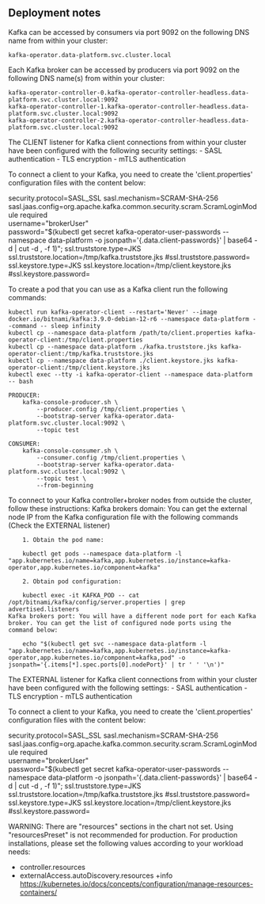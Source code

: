 ## Deployment notes

Kafka can be accessed by consumers via port 9092 on the following DNS name from within your cluster:

    kafka-operator.data-platform.svc.cluster.local

Each Kafka broker can be accessed by producers via port 9092 on the following DNS name(s) from within your cluster:

    kafka-operator-controller-0.kafka-operator-controller-headless.data-platform.svc.cluster.local:9092
    kafka-operator-controller-1.kafka-operator-controller-headless.data-platform.svc.cluster.local:9092
    kafka-operator-controller-2.kafka-operator-controller-headless.data-platform.svc.cluster.local:9092

The CLIENT listener for Kafka client connections from within your cluster have been configured with the following security settings:
    - SASL authentication
    - TLS encryption
    - mTLS authentication

To connect a client to your Kafka, you need to create the 'client.properties' configuration files with the content below:

security.protocol=SASL_SSL
sasl.mechanism=SCRAM-SHA-256
sasl.jaas.config=org.apache.kafka.common.security.scram.ScramLoginModule required \
    username="brokerUser" \
    password="$(kubectl get secret kafka-operator-user-passwords --namespace data-platform -o jsonpath='{.data.client-passwords}' | base64 -d | cut -d , -f 1)";
ssl.truststore.type=JKS
ssl.truststore.location=/tmp/kafka.truststore.jks
#ssl.truststore.password=
ssl.keystore.type=JKS
ssl.keystore.location=/tmp/client.keystore.jks
#ssl.keystore.password=

To create a pod that you can use as a Kafka client run the following commands:

    kubectl run kafka-operator-client --restart='Never' --image docker.io/bitnami/kafka:3.9.0-debian-12-r6 --namespace data-platform --command -- sleep infinity
    kubectl cp --namespace data-platform /path/to/client.properties kafka-operator-client:/tmp/client.properties
    kubectl cp --namespace data-platform ./kafka.truststore.jks kafka-operator-client:/tmp/kafka.truststore.jks
    kubectl cp --namespace data-platform ./client.keystore.jks kafka-operator-client:/tmp/client.keystore.jks
    kubectl exec --tty -i kafka-operator-client --namespace data-platform -- bash

    PRODUCER:
        kafka-console-producer.sh \
            --producer.config /tmp/client.properties \
            --bootstrap-server kafka-operator.data-platform.svc.cluster.local:9092 \
            --topic test

    CONSUMER:
        kafka-console-consumer.sh \
            --consumer.config /tmp/client.properties \
            --bootstrap-server kafka-operator.data-platform.svc.cluster.local:9092 \
            --topic test \
            --from-beginning
To connect to your Kafka controller+broker nodes from outside the cluster, follow these instructions:
    Kafka brokers domain: You can get the external node IP from the Kafka configuration file with the following commands (Check the EXTERNAL listener)

        1. Obtain the pod name:

        kubectl get pods --namespace data-platform -l "app.kubernetes.io/name=kafka,app.kubernetes.io/instance=kafka-operator,app.kubernetes.io/component=kafka"

        2. Obtain pod configuration:

        kubectl exec -it KAFKA_POD -- cat /opt/bitnami/kafka/config/server.properties | grep advertised.listeners
    Kafka brokers port: You will have a different node port for each Kafka broker. You can get the list of configured node ports using the command below:

        echo "$(kubectl get svc --namespace data-platform -l "app.kubernetes.io/name=kafka,app.kubernetes.io/instance=kafka-operator,app.kubernetes.io/component=kafka,pod" -o jsonpath='{.items[*].spec.ports[0].nodePort}' | tr ' ' '\n')"

The EXTERNAL listener for Kafka client connections from within your cluster have been configured with the following settings:
    - SASL authentication
    - TLS encryption
    - mTLS authentication

To connect a client to your Kafka, you need to create the 'client.properties' configuration files with the content below:

security.protocol=SASL_SSL
sasl.mechanism=SCRAM-SHA-256
sasl.jaas.config=org.apache.kafka.common.security.scram.ScramLoginModule required \
    username="brokerUser" \
    password="$(kubectl get secret kafka-operator-user-passwords --namespace data-platform -o jsonpath='{.data.client-passwords}' | base64 -d | cut -d , -f 1)";
ssl.truststore.type=JKS
ssl.truststore.location=/tmp/kafka.truststore.jks
#ssl.truststore.password=
ssl.keystore.type=JKS
ssl.keystore.location=/tmp/client.keystore.jks
#ssl.keystore.password=

WARNING: There are "resources" sections in the chart not set. Using "resourcesPreset" is not recommended for production. For production installations, please set the following values according to your workload needs:
  - controller.resources
  - externalAccess.autoDiscovery.resources
+info https://kubernetes.io/docs/concepts/configuration/manage-resources-containers/